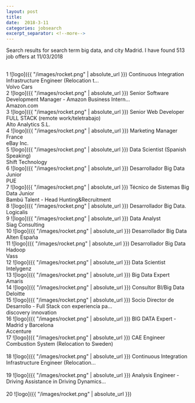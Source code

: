 ```yaml
---
layout: post
title:  
date:  2018-3-11 
categories: jobsearch 
excerpt_separator: <!--more-->
---
```

 Search results for search term big data, and city Madrid. I have found  513 job offers at 11/03/2018
<!--more-->
<br>
1
![logo]({{ "/images/rocket.png" | absolute_url }})
Continuous Integration Infrastructure Engineer (Relocation t...
<br>
Volvo Cars
<br>
2
![logo]({{ "/images/rocket.png" | absolute_url }})
Senior Software Development Manager - Amazon Business Intern...
<br>
Amazon.com
<br>
3
![logo]({{ "/images/rocket.png" | absolute_url }})
Senior Web Developer FULL STACK (remote work/teletrabajo)
<br>
Alto Analytics S.L.
<br>
4
![logo]({{ "/images/rocket.png" | absolute_url }})
Marketing Manager France
<br>
eBay Inc.
<br>
5
![logo]({{ "/images/rocket.png" | absolute_url }})
Data Scientist (Spanish Speaking)
<br>
Shift Technology
<br>
6
![logo]({{ "/images/rocket.png" | absolute_url }})
Desarrollador Big Data Junior
<br>
PUE
<br>
7
![logo]({{ "/images/rocket.png" | absolute_url }})
Técnico de Sistemas Big Data Junior
<br>
Bambú Talent - Head Hunting&Recruitment
<br>
8
![logo]({{ "/images/rocket.png" | absolute_url }})
Desarrollador Big Data.
<br>
Logicalis
<br>
9
![logo]({{ "/images/rocket.png" | absolute_url }})
Data Analyst
<br>
Siag Consulting
<br>
10
![logo]({{ "/images/rocket.png" | absolute_url }})
Desarrollador Big Data
<br>
Alten España
<br>
11
![logo]({{ "/images/rocket.png" | absolute_url }})
Desarrollador Big Data Hadoop
<br>
Vass
<br>
12
![logo]({{ "/images/rocket.png" | absolute_url }})
Data Scientist
<br>
Intelygenz
<br>
13
![logo]({{ "/images/rocket.png" | absolute_url }})
Big Data Expert
<br>
Amaris
<br>
14
![logo]({{ "/images/rocket.png" | absolute_url }})
Consultor BI/Big Data
<br>
Deloitte
<br>
15
![logo]({{ "/images/rocket.png" | absolute_url }})
Socio Director de Desarrollo - Full Stack con experiencia pa...
<br>
discovery innovation
<br>
16
![logo]({{ "/images/rocket.png" | absolute_url }})
BIG DATA Expert - Madrid y Barcelona
<br>
Accenture
<br>
17
![logo]({{ "/images/rocket.png" | absolute_url }})
CAE Engineer Combustion System (Relocation to Sweden)
<br>

<br>
18
![logo]({{ "/images/rocket.png" | absolute_url }})
Continuous Integration Infrastructure Engineer (Relocation...
<br>

<br>
19
![logo]({{ "/images/rocket.png" | absolute_url }})
Analysis Engineer - Driving Assistance in Driving Dynamics...
<br>

<br>
20
![logo]({{ "/images/rocket.png" | absolute_url }})

<br>

